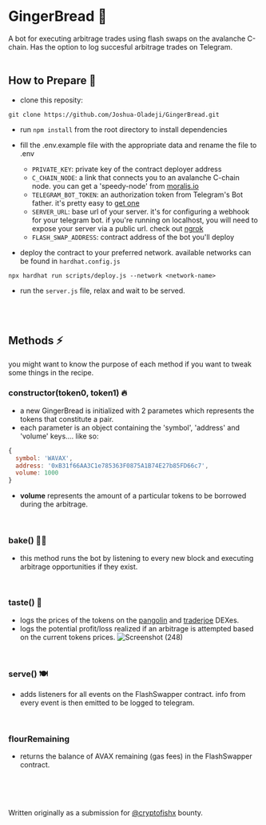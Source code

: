 # GingerBread 🍪

A bot for executing arbitrage trades using flash swaps on the avalanche C-chain. Has the option to log succesful arbitrage trades on Telegram.
<br />
<br />

## How to Prepare 🥘
- clone this reposity:
```
git clone https://github.com/Joshua-Oladeji/GingerBread.git
```

- run `npm install` from the root directory to install dependencies

- fill the .env.example file with the appropriate data and rename the file to .env
  - `PRIVATE_KEY`: private key of the contract deployer address
  - `C_CHAIN_NODE`: a link that connects you to an avalanche C-chain node. you can get a 'speedy-node' from [moralis.io](https://moralis.io/)
  - `TELEGRAM_BOT_TOKEN`: an authorization token from Telegram's Bot father. it's pretty easy to [get one](https://core.telegram.org/bots#6-botfather)
  - `SERVER_URL`: base url of your server. it's for configuring a webhook for your telegram bot. if you're running on localhost, you will need to expose your server via a public url. check out [ngrok](https://ngrok.com/)
  - `FLASH_SWAP_ADDRESS`: contract address of the bot you'll deploy

- deploy the contract to your preferred network. available networks can be found in `hardhat.config.js`
```
npx hardhat run scripts/deploy.js --network <network-name>
```

- run the `server.js` file, relax and wait to be served.
<br />
<br />

## Methods ⚡
you might want to know the purpose of each method if you want to tweak some things in the recipe.
<br />

### constructor(token0, token1) 🔥
- a new GingerBread is initialized with 2 parametes which represents the tokens that constitute a pair.
- each parameter is an object containing the 'symbol', 'address' and 'volume' keys.... like so:
```javascript
{ 
  symbol: 'WAVAX', 
  address: '0xB31f66AA3C1e785363F0875A1B74E27b85FD66c7', 
  volume: 1000 
}

```
- **volume** represents the amount of a particular tokens to be borrowed during the arbitrage.
<br />

### bake() 👩‍🍳
- this method runs the bot by listening to every new block and executing arbitrage opportunities if they exist.
<br />

### taste() 🍰
- logs the prices of the tokens on the [pangolin](https://pangolin.exchange/) and [traderjoe](https://traderjoexyz.com/home#/) DEXes.
- logs the potential profit/loss realized if an arbitrage is attempted based on the current tokens prices.
![Screenshot (248)](https://user-images.githubusercontent.com/53357470/160957408-bfa8c628-baa0-45a8-bd82-d1f5be163d03.png)
<br />

### serve() 🍽
- adds listeners for all events on the FlashSwapper contract. info from every event is then emitted to be logged to telegram.
<br />

### flourRemaining
- returns the balance of AVAX remaining (gas fees) in the FlashSwapper contract.
<br />
<br />
<br />

Written originally as a submission for [@cryptofishx](https://twitter.com/cryptofishx/status/1491621931866599426?s=20&t=LnQLaVok2Aww0-gCxqYQdQ) bounty.
